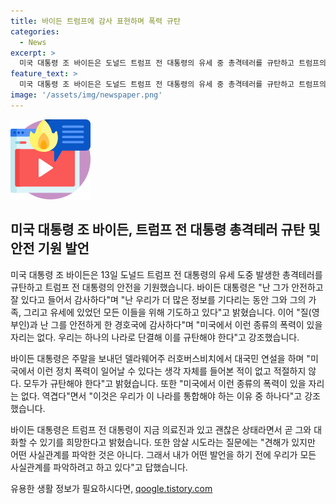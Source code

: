 ```yaml
---
title: 바이든 트럼프에 감사 표현하며 폭력 규탄
categories:
  - News
excerpt: >
  미국 대통령 조 바이든은 도널드 트럼프 전 대통령의 유세 중 총격테러를 규탄하고 트럼프의 안전을 기원했다. 바이든은 이를 통해 국민들을 통합하고 정치 폭력을 규탄해야 한다고 강조했다. 델라웨어주 러호버스비치에서 대국민 연설을 하며 이런 정치 폭력은 적절하지 않고 모두가 규탄해야 한다고 밝히며 트럼프의 상태를 걱정하고 대화를 희망한다고 말했다. 현재 총격은 암살 시도로 간주되고 사실관계를 파악한 후에 언급하기로 했다.
feature_text: >
  미국 대통령 조 바이든은 도널드 트럼프 전 대통령의 유세 중 총격테러를 규탄하고 트럼프의 안전을 기원했다. 바이든은 이를 통해 국민들을 통합하고 정치 폭력을 규탄해야 한다고 강조했다. 델라웨어주 러호버스비치에서 대국민 연설을 하며 이런 정치 폭력은 적절하지 않고 모두가 규탄해야 한다고 밝히며 트럼프의 상태를 걱정하고 대화를 희망한다고 말했다. 현재 총격은 암살 시도로 간주되고 사실관계를 파악한 후에 언급하기로 했다.
image: '/assets/img/newspaper.png'
---
```


<p><img src="/assets/img/news.png" alt="rentncar 속보" /></p>

<h2 data-ke-size="size26">미국 대통령 조 바이든, 트럼프 전 대통령 총격테러 규탄 및 안전 기원 발언</h2>

<p>미국 대통령 조 바이든은 13일 도널드 트럼프 전 대통령의 유세 도중 발생한 총격테러를 규탄하고 트럼프 전 대통령의 안전을 기원했습니다. 바이든 대통령은 "난 그가 안전하고 잘 있다고 들어서 감사하다"며 "난 우리가 더 많은 정보를 기다리는 동안 그와 그의 가족, 그리고 유세에 있었던 모든 이들을 위해 기도하고 있다"고 밝혔습니다. 이어 "질(영부인)과 난 그를 안전하게 한 경호국에 감사하다"며 "미국에서 이런 종류의 폭력이 있을 자리는 없다. 우리는 하나의 나라로 단결해 이를 규탄해야 한다"고 강조했습니다.</p>

<p data-ke-size="size16">바이든 대통령은 주말을 보내던 델라웨어주 러호버스비치에서 대국민 연설을 하며 "미국에서 이런 정치 폭력이 일어날 수 있다는 생각 자체를 들어본 적이 없고 적절하지 않다. 모두가 규탄해야 한다"고 밝혔습니다. 또한 "미국에서 이런 종류의 폭력이 있을 자리는 없다. 역겹다"면서 "이것은 우리가 이 나라를 통합해야 하는 이유 중 하나다"고 강조했습니다.</p>

<p>바이든 대통령은 트럼프 전 대통령이 지금 의료진과 있고 괜찮은 상태라면서 곧 그와 대화할 수 있기를 희망한다고 밝혔습니다. 또한 암살 시도라는 질문에는 "견해가 있지만 어떤 사실관계를 파악한 것은 아니다. 그래서 내가 어떤 발언을 하기 전에 우리가 모든 사실관계를 파악하려고 하고 있다"고 답했습니다.</p>
유용한 생활 정보가 필요하시다면, <a href="https://qoogle.tistory.com" rel="dofollow">qoogle.tistory.com</a>


